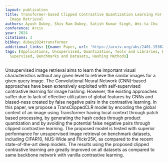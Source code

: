 ```yaml
---
layout: publication
title: Transformer-based Clipped Contrastive Quantization Learning For Unsupervised
  Image Retrieval
authors: Ayush Dubey, Shiv Ram Dubey, Satish Kumar Singh, Wei-ta Chu
conference: Arxiv
year: 2024
citations: 3
bibkey: dubey2024transformer
additional_links: [{name: Paper, url: 'https://arxiv.org/abs/2401.15362'}]
tags: [Applications, Unsupervised, Quantization, Tools and Libraries, Evaluation Metrics,
  Supervised, Benchmarks and Datasets, Hashing Methods]
---
```

Unsupervised image retrieval aims to learn the important visual
characteristics without any given level to retrieve the similar images for a
given query image. The Convolutional Neural Network (CNN)-based approaches have
been extensively exploited with self-supervised contrastive learning for image
hashing. However, the existing approaches suffer due to lack of effective
utilization of global features by CNNs and biased-ness created by false
negative pairs in the contrastive learning. In this paper, we propose a
TransClippedCLR model by encoding the global context of an image using
Transformer having local context through patch based processing, by generating
the hash codes through product quantization and by avoiding the potential false
negative pairs through clipped contrastive learning. The proposed model is
tested with superior performance for unsupervised image retrieval on benchmark
datasets, including CIFAR10, NUS-Wide and Flickr25K, as compared to the recent
state-of-the-art deep models. The results using the proposed clipped
contrastive learning are greatly improved on all datasets as compared to same
backbone network with vanilla contrastive learning.